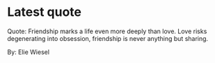 # Latest quote 

Quote: Friendship marks a life even more deeply than love. Love risks degenerating into obsession, friendship is never anything but sharing. 

By: Elie Wiesel